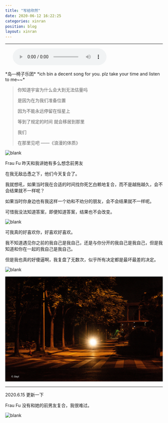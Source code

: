 ```yaml
---
title: "写给欣然"
date: 2020-06-12 16:22:25
categories: xinran
position: blog
layout: xinran
---
```


---

<ul class="list-inline text-center">
<audio controls="controls">
    <source src="http://music.163.com/song/media/outer/url?id=409830364.mp3" type="audio/ogg">
    <source src="http://music.163.com/song/media/outer/url?id=409830364.mp3" type="audio/mpeg">
<embed height="50" width="1500" src="http://music.163.com/song/media/outer/url?id=409830364.mp3" />
</audio>
</ul>
*岛—椅子乐团*
*ich bin a decent song for you. plz take your time and listen to me~~*

> 你知道宇宙为什么会大到无法估量吗
>
> 是因为在为我们准备位置
>
> 因为不能永远停留在恒星上
>
> 等到了规定的时间 就会移居到那里
>
> 我们
>
> 在那里见吧 ——《浪漫的体质》

![blank](/assets/img/placeholder.png)

Frau Fu 昨天和我讲她有多么想念前男友

在我无敌怂恿之下，他们今天复合了。

我就想吼，如果当时我在合适的时间找你死乞白赖地复合，而不是越拖越久，会不会结果就不一样呢？

如果当时你身边也有我这样一个劝和不劝分的朋友，会不会结果就不一样呢。

可惜我没法知道答案，即便知道答案，结果也不会改变。

![blank](/assets/img/placeholder.png)

可我真的好喜欢你，好喜欢好喜欢。

我不知道遇见你之前的我自己是我自己，还是与你分开的我自己是我自己，但是我知道和你在一起的我自己是我自己。

但是我也真的好傻逼啊，我复盘了无数次，似乎所有决定都是最坏最差的决定。

![blank](/assets/img/placeholder.png)

![来去](https://raw.githubusercontent.com/SHIELDJY/ImgRepo/master/_DSC2659-1.jpg)

---

2020.6.15 更新一下

Frau Fu 没有和她的前男友复合，我很难过。

![blank](/assets/img/placeholder.png)